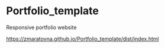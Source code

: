 # Portfolio_template

Responsive portfolio website

https://zmaratovna.github.io/Portfolio_template/dist/index.html
